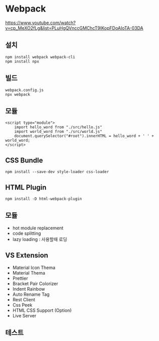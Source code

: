 # Webpack

https://www.youtube.com/watch?v=cp_MeXO2fLg&list=PLuHgQVnccGMChcT9IKopFDoAIoTA-03DA

## 설치

```
npm install webpack webpack-cli
npm install npx
```

## 빌드

```
webpack.config.js
npx webpack
```

## 모듈

```
<script type="module">
    import hello_word from "./src/hello.js"
    import world_word from "./src/world.js"
    document.querySelector("#root").innerHTML = hello_word + ' ' + world_word;
</script>
```

## CSS Bundle

```
npm install --save-dev style-loader css-loader
```

## HTML Plugin

```
npm install -D html-webpack-plugin
```

## 모듈

- hot module replacement
- code splitting
- lazy loading : 사용할때 로딩

## VS Extension

- Material Icon Thema
- Material Thema
- Prettier
- Bracket Pair Colorizer
- Indent Rainbow
- Auto Rename Tag
- Rest Client
- Css Peek
- HTML CSS Support (Option)
- Live Server


## 테스트
